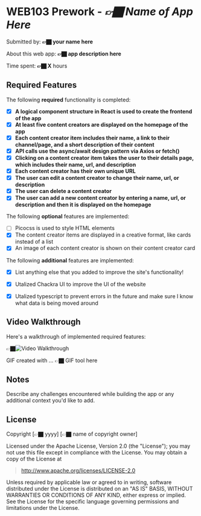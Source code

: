 # WEB103 Prework - *👉🏿 Name of App Here*

Submitted by: **👉🏿 your name here**

About this web app: **👉🏿 app description here**

Time spent: **👉🏿 X** hours

## Required Features

The following **required** functionality is completed:

<!-- 👉🏿👉🏿👉🏿 Make sure to check off completed functionality below -->
- [x] **A logical component structure in React is used to create the frontend of the app**
- [x] **At least five content creators are displayed on the homepage of the app**
- [x] **Each content creator item includes their name, a link to their channel/page, and a short description of their content**
- [x] **API calls use the async/await design pattern via Axios or fetch()**
- [x] **Clicking on a content creator item takes the user to their details page, which includes their name, url, and description**
- [x] **Each content creator has their own unique URL**
- [x] **The user can edit a content creator to change their name, url, or description**
- [x] **The user can delete a content creator**
- [x] **The user can add a new content creator by entering a name, url, or description and then it is displayed on the homepage**

The following **optional** features are implemented:

- [ ] Picocss is used to style HTML elements
- [x] The content creator items are displayed in a creative format, like cards instead of a list
- [x] An image of each content creator is shown on their content creator card

The following **additional** features are implemented:

* [x] List anything else that you added to improve the site's functionality!
* [x] Utalized Chackra UI to improve the UI of the website
* [x] Utalized typescript to prevent errors in the future and make sure I know what data is being moved around


## Video Walkthrough

Here's a walkthrough of implemented required features:

👉🏿<img src='http://i.imgur.com/link/to/your/gif/file.gif' title='Video Walkthrough' width='' alt='Video Walkthrough' />

<!-- Replace this with whatever GIF tool you used! -->
GIF created with ...  👉🏿 GIF tool here
<!-- Recommended tools:
[Kap](https://getkap.co/) for macOS
[ScreenToGif](https://www.screentogif.com/) for Windows
[peek](https://github.com/phw/peek) for Linux. -->

## Notes

Describe any challenges encountered while building the app or any additional context you'd like to add.

## License

Copyright [👉🏿 yyyy] [👉🏿 name of copyright owner]

Licensed under the Apache License, Version 2.0 (the "License"); you may not use this file except in compliance with the License. You may obtain a copy of the License at

> http://www.apache.org/licenses/LICENSE-2.0

Unless required by applicable law or agreed to in writing, software distributed under the License is distributed on an "AS IS" BASIS, WITHOUT WARRANTIES OR CONDITIONS OF ANY KIND, either express or implied. See the License for the specific language governing permissions and limitations under the License.
